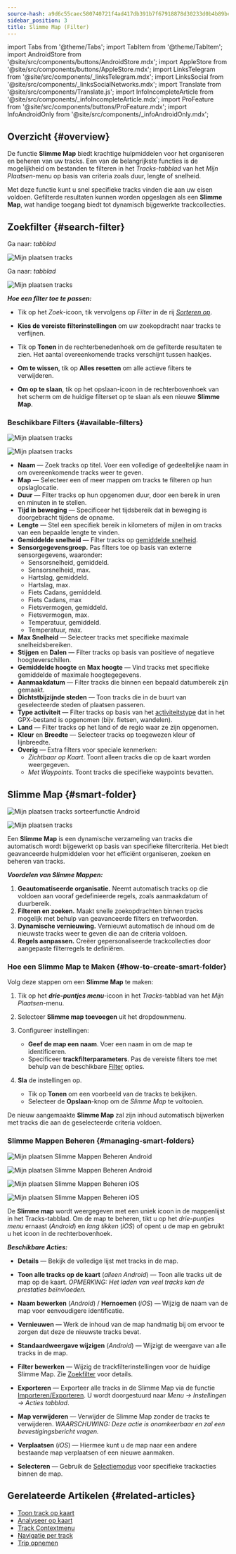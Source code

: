 ```yaml
---
source-hash: a9d6c55caec580740721f4ad417db391b7f67918878d30233d0b4b89bc3ee9d5
sidebar_position: 3
title: Slimme Map (Filter)
---
```

import Tabs from '@theme/Tabs';
import TabItem from '@theme/TabItem';
import AndroidStore from '@site/src/components/buttons/AndroidStore.mdx';
import AppleStore from '@site/src/components/buttons/AppleStore.mdx';
import LinksTelegram from '@site/src/components/_linksTelegram.mdx';
import LinksSocial from '@site/src/components/_linksSocialNetworks.mdx';
import Translate from '@site/src/components/Translate.js';
import InfoIncompleteArticle from '@site/src/components/_infoIncompleteArticle.mdx';
import ProFeature from '@site/src/components/buttons/ProFeature.mdx';
import InfoAndroidOnly from '@site/src/components/_infoAndroidOnly.mdx';



## Overzicht {#overview}

De functie **Slimme Map** biedt krachtige hulpmiddelen voor het organiseren en beheren van uw tracks. Een van de belangrijkste functies is de mogelijkheid om bestanden te filteren in het *Tracks-tabblad* van het *Mijn Plaatsen*-menu op basis van criteria zoals duur, lengte of snelheid.

Met deze functie kunt u snel specifieke tracks vinden die aan uw eisen voldoen. Gefilterde resultaten kunnen worden opgeslagen als een **Slimme Map**, wat handige toegang biedt tot dynamisch bijgewerkte trackcollecties.


## Zoekfilter {#search-filter}

<Tabs groupId="operating-systems" queryString="current-os">

<TabItem value="android" label="Android">

Ga naar: *<Translate android="true" ids="shared_string_menu,shared_string_my_places,shared_string_gpx_files"/> tabblad*

![Mijn plaatsen tracks](@site/static/img/personal/tracks/my_places_tracks_filter_2_andr.png)

</TabItem>

<TabItem value="ios" label="iOS">

Ga naar: *<Translate ios="true" ids="shared_string_menu,shared_string_my_places,shared_string_gpx_tracks"/> tabblad*

![Mijn plaatsen tracks](@site/static/img/personal/tracks/my_places_tracks_filter_ios.png)

</TabItem>

</Tabs>

***Hoe een filter toe te passen:***

- Tik op het *Zoek*-icoon, tik vervolgens op *Filter* in de rij [*Sorteren op*](./manage-tracks.md#sort-by).

- **Kies de vereiste filterinstellingen** om uw zoekopdracht naar tracks te verfijnen.

- Tik op **Tonen** in de rechterbenedenhoek om de gefilterde resultaten te zien. Het aantal overeenkomende tracks verschijnt tussen haakjes.

- **Om te wissen**, tik op **Alles resetten** om alle actieve filters te verwijderen.

- **Om op te slaan**, tik op het opslaan-icoon in de rechterbovenhoek van het scherm om de huidige filterset op te slaan als een nieuwe **Slimme Map**.


### Beschikbare Filters {#available-filters}

<Tabs groupId="operating-systems" queryString="current-os">

<TabItem value="android" label="Android">

![Mijn plaatsen tracks](@site/static/img/personal/tracks/my_places_tracks_filter_andr.png)

</TabItem>

<TabItem value="ios" label="iOS">

![Mijn plaatsen tracks](@site/static/img/personal/tracks/my_places_tracks_filter_2_ios.png)

</TabItem>

</Tabs>

- **Naam** — Zoek tracks op titel. Voer een volledige of gedeeltelijke naam in om overeenkomende tracks weer te geven.
- **Map** — Selecteer een of meer mappen om tracks te filteren op hun opslaglocatie.
- **Duur** — Filter tracks op hun opgenomen duur, door een bereik in uren en minuten in te stellen.
- **Tijd in beweging** — Specificeer het tijdsbereik dat in beweging is doorgebracht tijdens de opname.
- **Lengte** — Stel een specifiek bereik in kilometers of mijlen in om tracks van een bepaalde lengte te vinden.
- **Gemiddelde snelheid** — Filter tracks op [gemiddelde snelheid](../../widgets/info-widgets.md#average-speed).
- **Sensorgegevensgroep.**
    Pas filters toe op basis van externe sensorgegevens, waaronder:
    - Sensorsnelheid, gemiddeld.
    - Sensorsnelheid, max.
    - Hartslag, gemiddeld.
    - Hartslag, max.
    - Fiets Cadans, gemiddeld.
    - Fiets Cadans, max
    - Fietsvermogen, gemiddeld.
    - Fietsvermogen, max.
    - Temperatuur, gemiddeld.
    - Temperatuur, max.
- **Max Snelheid** — Selecteer tracks met specifieke maximale snelheidsbereiken.
- **Stijgen** en **Dalen** — Filter tracks op basis van positieve of negatieve hoogteverschillen.
- **Gemiddelde hoogte** en **Max hoogte** — Vind tracks met specifieke gemiddelde of maximale hoogtegegevens.
- **Aanmaakdatum** — Filter tracks die binnen een bepaald datumbereik zijn gemaakt.
- **Dichtstbijzijnde steden** — Toon tracks die in de buurt van geselecteerde steden of plaatsen passeren.
- **Type activiteit** — Filter tracks op basis van het [activiteitstype](../../map/tracks/track-context-menu.md#ttrack-activity-type) dat in het GPX-bestand is opgenomen (bijv. fietsen, wandelen).
- **Land** — Filter tracks op het land of de regio waar ze zijn opgenomen.
- **Kleur** en **Breedte** — Selecteer tracks op toegewezen kleur of lijnbreedte.
- **Overig** — Extra filters voor speciale kenmerken:
    - *Zichtbaar op Kaart*. Toont alleen tracks die op de kaart worden weergegeven.
    - *Met Waypoints*. Toont tracks die specifieke waypoints bevatten.


## Slimme Map {#smart-folder}

<Tabs groupId="operating-systems" queryString="current-os">

<TabItem value="android" label="Android">

![Mijn plaatsen tracks sorteerfunctie Android](@site/static/img/personal/tracks/my_places_smart_folder_andr.png)

</TabItem>

<TabItem value="ios" label="iOS">

![Mijn plaatsen tracks](@site/static/img/personal/tracks/my_places_smart_folder_ios.png)

</TabItem>

</Tabs>

Een **Slimme Map** is een dynamische verzameling van tracks die automatisch wordt bijgewerkt op basis van specifieke filtercriteria. Het biedt geavanceerde hulpmiddelen voor het efficiënt organiseren, zoeken en beheren van tracks.

***Voordelen van Slimme Mappen:***

1. **Geautomatiseerde organisatie.**
    Neemt automatisch tracks op die voldoen aan vooraf gedefinieerde regels, zoals aanmaakdatum of duurbereik.
2. **Filteren en zoeken.**
    Maakt snelle zoekopdrachten binnen tracks mogelijk met behulp van geavanceerde filters en trefwoorden.
3. **Dynamische vernieuwing.**
    Vernieuwt automatisch de inhoud om de nieuwste tracks weer te geven die aan de criteria voldoen.
4. **Regels aanpassen.**
    Creëer gepersonaliseerde trackcollecties door aangepaste filterregels te definiëren.


### Hoe een Slimme Map te Maken {#how-to-create-smart-folder}

Volg deze stappen om een **Slimme Map** te maken:

1. Tik op het ***drie-puntjes menu***-icoon in het *Tracks*-tabblad van het *Mijn Plaatsen*-menu.

2. Selecteer **Slimme map toevoegen** uit het dropdownmenu.

3. Configureer instellingen:
   - **Geef de map een naam**. Voer een naam in om de map te identificeren.
   - Specificeer **trackfilterparameters**. Pas de vereiste filters toe met behulp van de beschikbare [Filter](#available-filters) opties.

4. **Sla** de instellingen op.
    - Tik op **Tonen** om een voorbeeld van de tracks te bekijken.
    - Selecteer de **Opslaan**-knop om de *Slimme Map* te voltooien.

De nieuw aangemaakte **Slimme Map** zal zijn inhoud automatisch bijwerken met tracks die aan de geselecteerde criteria voldoen.


### Slimme Mappen Beheren {#managing-smart-folders}

<Tabs groupId="operating-systems" queryString="current-os">

<TabItem value="android" label="Android">

![Mijn plaatsen Slimme Mappen Beheren Android](@site/static/img/personal/tracks/my_places_smart_folder_2-1_andr.png)

![Mijn plaatsen Slimme Mappen Beheren Android](@site/static/img/personal/tracks/my_places_smart_folder_3_andr.png)

</TabItem>

<TabItem value="ios" label="iOS">

![Mijn plaatsen Slimme Mappen Beheren iOS](@site/static/img/personal/tracks/folder_menu_2_ios.png)

![Mijn plaatsen Slimme Mappen Beheren iOS](@site/static/img/personal/tracks/my_places_smart_folder_2_ios.png)

</TabItem>

</Tabs>

De **Slimme map** wordt weergegeven met een uniek icoon in de mappenlijst in het Tracks-tabblad. Om de map te beheren, tikt u op het *drie-puntjes menu* ernaast (*Android*) en *lang tikken* (*iOS*) of opent u de map en gebruikt u het icoon in de rechterbovenhoek.

***Beschikbare Acties:***

- **Details** — Bekijk de volledige lijst met tracks in de map.

- **Toon alle tracks op de kaart** (*alleen Android*) — Toon alle tracks uit de map op de kaart.
    *OPMERKING: Het laden van veel tracks kan de prestaties beïnvloeden.*

- **Naam bewerken** (*Android*) / **Hernoemen** (*iOS*) — Wijzig de naam van de map voor eenvoudigere identificatie.

- **Vernieuwen** — Werk de inhoud van de map handmatig bij om ervoor te zorgen dat deze de nieuwste tracks bevat.

- **Standaardweergave wijzigen** (*Android*) — Wijzigt de weergave van alle tracks in de map.

- **Filter bewerken** — Wijzig de trackfilterinstellingen voor de huidige Slimme Map. Zie [Zoekfilter](#search-filter) voor details.

- **Exporteren** — Exporteer alle tracks in de Slimme Map via de functie [Importeren/Exporteren](../../personal/import-export.md). U wordt doorgestuurd naar *Menu → Instellingen → Acties tabblad*.

- **Map verwijderen** — Verwijder de Slimme Map zonder de tracks te verwijderen.
    *WAARSCHUWING: Deze actie is onomkeerbaar en zal een bevestigingsbericht vragen.*

- **Verplaatsen** (*iOS*) — Hiermee kunt u de map naar een andere bestaande map verplaatsen of een nieuwe aanmaken.

- **Selecteren** — Gebruik de [Selectiemodus](./manage-tracks.md#selection-mode) voor specifieke trackacties binnen de map.


## Gerelateerde Artikelen {#related-articles}

- [Toon track op kaart](../../map/tracks/index.md)
- [Analyseer op kaart](../../map/tracks/index.md#analyze-track-on-map)
- [Track Contextmenu](../../map/tracks/track-context-menu.md)
- [Navigatie per track](../../navigation/setup/gpx-navigation.md)
- [Trip opnemen](../../plugins/trip-recording.md)